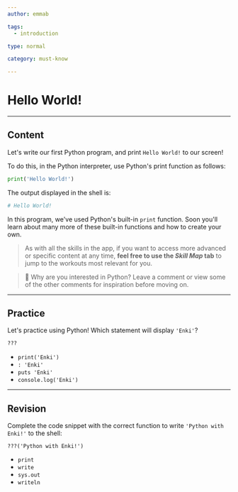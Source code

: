 ```yaml
---
author: emmab

tags:
  - introduction

type: normal

category: must-know

---
```


# Hello World!

---

## Content

Let's write our first Python program, and print `Hello World!` to our screen!

To do this, in the Python interpreter, use Python's print function as follows:

```python
print('Hello World!')
```

The output displayed in the shell is:

```python
# Hello World!
```

In this program, we've used Python's built-in `print` function. Soon you'll learn about many more of these built-in functions and how to create your own.

> As with all the skills in the app, if you want to access more advanced or specific content at any time, **feel free to use the *Skill Map* tab** to jump to the workouts most relevant for you.

> 💬 Why are you interested in Python?
> Leave a comment or view some of the other comments for inspiration before moving on.

---

## Practice

Let's practice using Python! Which statement will display `'Enki'`?

```python
???
```

- `print('Enki')`
- `: 'Enki'`
- `puts 'Enki'`
- `console.log('Enki')`


---

## Revision

Complete the code snippet with the correct function to write `'Python with Enki!'` to the shell:

```plain-text
???('Python with Enki!')
```

- `print`
- `write`
- `sys.out`
- `writeln`
